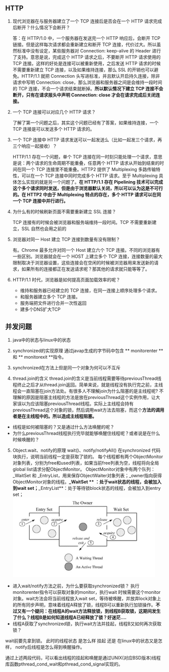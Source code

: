 ## HTTP

1. 现代浏览器在与服务器建立了一个 TCP 连接后是否会在一个 HTTP 请求完成后断开？什么情况下会断开？

   答：在 HTTP/1.0 中，一个服务器在发送完一个 HTTP 响应后，会断开 TCP 链接。但是这样每次请求都会重新建立和断开 TCP 连接，代价过大。所以虽然标准中没有设定，某些服务器对 Connection: keep-alive 的 Header 进行了支持。意思是说，完成这个 HTTP 请求之后，不要断开 HTTP 请求使用的 TCP 连接。这样的好处是连接可以被重新使用，之后发送 HTTP 请求的时候不需要重新建立 TCP 连接，以及如果维持连接，那么 SSL 的开销也可以避免。HTTP/1.1 就把 Connection 头写进标准，并且默认开启持久连接，除非请求中写明 Connection: close，那么浏览器和服务器之间是会维持一段时间的 TCP 连接，不会一个请求结束就断掉。**所以默认情况下建立 TCP 连接不会断开，只有在请求报头中声明 Connection: close 才会在请求完成后关闭连接。**

2. 一个 TCP 连接可以对应几个 HTTP 请求？

   了解了第一个问题之后，其实这个问题已经有了答案，如果维持连接，一个 TCP 连接是可以发送多个 HTTP 请求的。

3. 一个 TCP 连接中 HTTP 请求发送可以一起发送么（比如一起发三个请求，再三个响应一起接收）？

   HTTP/1.1 存在一个问题，单个 TCP 连接在同一时刻只能处理一个请求，意思是说：两个请求的生命周期不能重叠，任意两个 HTTP 请求从开始到结束的时间在同一个 TCP 连接里不能重叠。HTTP2 提供了 Multiplexing 多路传输特性，可以在一个 TCP 连接中同时完成多个 HTTP 请求。至于 Multiplexing 具体怎么实现的就是另一个问题了。**在 HTTP/1.1 存在 Pipelining 技术可以完成这个多个请求同时发送，但是由于浏览器默认关闭，所以可以认为这是不可行的。在 HTTP2 中由于 Multiplexing 特点的存在，多个 HTTP 请求可以在同一个 TCP 连接中并行进行。**

4. 为什么有的时候刷新页面不需要重新建立 SSL 连接？

   TCP 连接有的时候会被浏览器和服务端维持一段时间。TCP 不需要重新建立，SSL 自然也会用之前的

5. 浏览器对同一 Host 建立 TCP 连接到数量有没有限制？

   有。Chrome 最多允许对同一个 Host 建立六个 TCP 连接。不同的浏览器有一些区别。浏览器就会在一个 HOST 上建立多个 TCP 连接，连接数量的最大限制取决于浏览器设置，这些连接会在空闲的时候被浏览器用来发送新的请求，如果所有的连接都正在发送请求呢？那其他的请求就只能等等了。

6. HTTP/1.1 时代，浏览器是如何提高页面加载效率的呢？

   - 维持和服务器已经建立的 TCP 连接，在同一连接上顺序处理多个请求。
   - 和服务器建立多个 TCP 连接。
   - 服务端把文件进行合并一次性返回
   - 建多个DNS扩大TCP
   
   
## 并发问题
1. java中的状态与linux中的状态

2. synchronized的实现原理
通过javap生成的字节码中包含 ** monitorenter ** 和 ** monitorexit **指令。

3. synchronized在方法上但是同一个对象为何可以不互斥
4. thread.join的含义
thread.join的含义是当前线程需要等待previousThread线程终止之后才从thread.join返回。简单来说，就是线程没有执行完之前，主线程会一直阻塞在join方法处。有很多人不理解join为什么阻塞的是主线程呢? 不理解的原因是阻塞主线程的方法是放在previousThread这个实例作用，让大家误以为应该阻塞previousThread线程。实际上主线程会持有previousThread这个对象的锁，然后调用wait方法去阻塞，而这个**方法的调用者是在主线程中的。所以造成主线程阻塞。**
- 线程是如何被阻塞的？又是通过什么方法唤醒的呢？
- 为什么previousThread线程执行完毕就能够唤醒住线程呢？或者说是在什么时候唤醒的？
5. Object.wait、notify的原理
    wait()、notify/notifyAll() 在synchronized 代码块执行，说明当前线程一定是获取了锁的。
    每个线程都有两个ObjectMonitor对象列表，分别为free和used列表，如果当前free列表为空，线程将向全局global list请求分配ObjectMonitor。
    ObjectMonitor对象中有两个队列：_WaitSet 和 _EntryList，用来保存ObjectWaiter对象列表；_owner指向获得ObjectMonitor对象的线程。**_WaitSet ** ：处于wait状态的线程，会被加入到wait set；**_EntryList**：处于等待锁block状态的线程，会被加入到entry set；
    <img src="asserts/image-20200330125258501.png" alt="image-20200330125258501" style="zoom:50%;" />

- 进入wait/notify方法之前，为什么要获取synchronized锁？
 执行monitorenter指令可以获取对象的monitor，执行wait 时候需要这个monitor对象。wait方法会将当前线程放入wait set，等待被唤醒，并放弃lock对象上的所有同步声明，意味着线程A释放了锁，线程B可以重新执行加锁操作。**不过又有一个疑问：在线程A的wait方法释放锁，到线程B获取锁，这期间发生了什么？线程B是如何知道线程A已经释放了锁？好迷茫....**
- 线程A获取了synchronized锁，执行wait方法并挂起，线程B又如何再次获取锁？

wait前要先拿到锁。 此时的线程状态 是怎么样 挂起 还是 在linux中的状态又是怎样， notify后线程是怎么得到唤醒操作。

通过上述两段代码，可以看出线程的挂起和唤醒是通过UNIX(对应BSD版本)线程库函数pthread_cond_wait和pthread_cond_signal实现的。